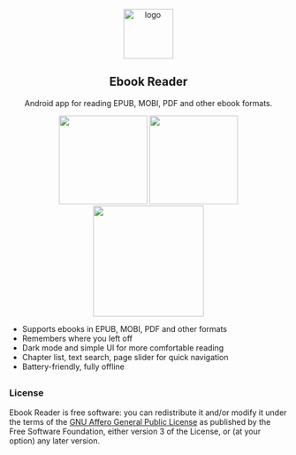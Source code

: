 <p align="center">
  <img src="https://github.com/user-attachments/assets/8f61a3fa-1dd8-449a-a534-fc3bae981f47" width="90px" alt="logo">
</p>

<h2 align="center">Ebook Reader</h2>

<p align="center">
Android app for reading EPUB, MOBI, PDF and other ebook formats.
</p>

<p align="center">
<img src="https://github.com/user-attachments/assets/1dde3f7b-63eb-4e6a-bc24-2ce25959d72f" width="160px"/>  

<img src="https://github.com/user-attachments/assets/10489b33-6ccc-43d0-a22d-40016db6bf7d" width="160px"/>  

<img src="https://github.com/user-attachments/assets/ad531c0f-4001-4b9c-9103-affc4257f4c4" width="200px"/>
</p>

- Supports ebooks in EPUB, MOBI, PDF and other formats
- Remembers where you left off
- Dark mode and simple UI for more comfortable reading 
- Chapter list, text search, page slider for quick navigation
- Battery-friendly, fully offline

##

### License

Ebook Reader is free software: you can redistribute it and/or modify it under the terms of the [GNU Affero General Public License](https://www.gnu.org/licenses/agpl-3.0.txt) as published by the Free Software Foundation, either version 3 of the License, or (at your option) any later version.
